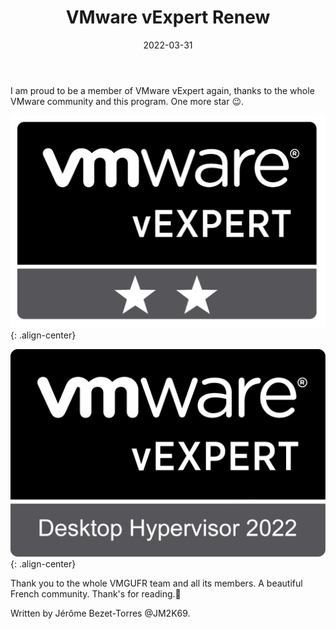 ﻿---
layout: single
title: "VMware vExpert Renew"
date: 2022-03-31
tags: 
  - Automation
  - PowerShell
  - IAC
categories:
  - Award
published: true
comments: true
author_profile: true
header:
  teaserlogo:
  teaser: ''
  image: img/headers/server01_1920x500.jpg
  caption:
gallery:

  - image_path: ''
    url: ''
    title: ''
toc: true
toc_sticky: true
toc_label: "Table of content"
---




I am proud to be a member of VMware vExpert again, thanks to the whole VMware community and this program. One more star 😉.


![IAC](/img/Vexpert2s.png){: .align-center}

![IAC](/img/vExpert-Desktop-Hyper-2022-Badge.png){: .align-center}


Thank you to the whole VMGUFR team and all its members. A beautiful French community.
Thank's for reading.🤗

Written by Jérôme Bezet-Torres @JM2K69.
